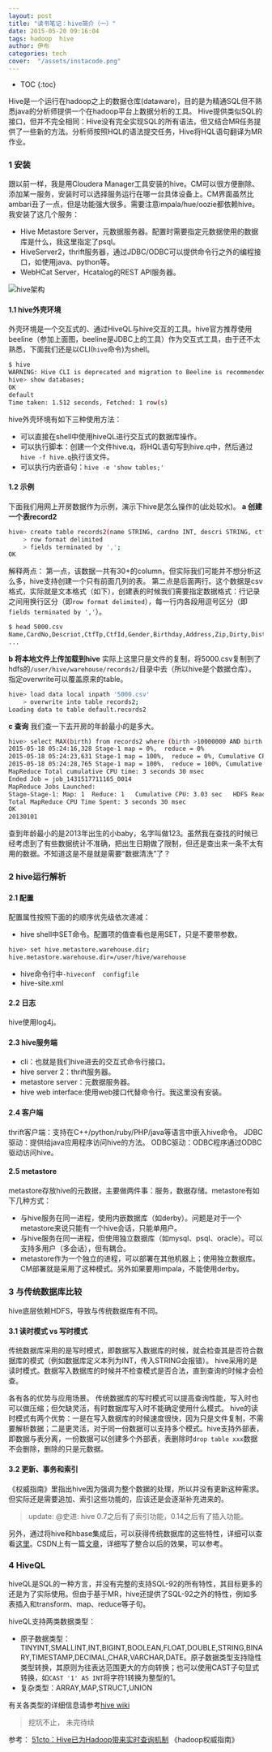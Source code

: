 ```yaml
---
layout: post
title: "读书笔记：hive简介（一）"
date: 2015-05-20 09:16:04
tags: hadoop  hive
author: 伊布
categories: tech
cover:  "/assets/instacode.png"
---
```


* TOC
{:toc}


Hive是一个运行在hadoop之上的数据仓库(dataware)，目的是为精通SQL但不熟悉java的分析师提供一个在hadoop平台上数据分析的工具。
Hive提供类似SQL的接口，但并不完全相同：Hive没有完全实现SQL的所有语法，但又结合MR任务提供了一些新的方法。分析师按照HQL的语法提交任务，Hive将HQL语句翻译为MR作业。


### 1 安装
跟以前一样，我是用Cloudera Manager工具安装的hive。CM可以很方便删除、添加某一服务，安装时可以选择服务运行在哪一台具体设备上。CM界面虽然比ambari丑了一点，但是功能强大很多。需要注意impala/hue/oozie都依赖hive。
我安装了这几个服务：

- Hive Metastore Server，元数据服务器。配置时需要指定元数据使用的数据库是什么，我这里指定了psql。
- HiveServer2，thrift服务器，通过JDBC/ODBC可以提供命令行之外的编程接口，如使用java、python等。
- WebHCat Server，Hcatalog的REST API服务器。

![hive架构](http://7xir15.com1.z0.glb.clouddn.com/hive架构.jpg)

#### 1.1 hive外壳环境
外壳环境是一个交互式的、通过HiveQL与hive交互的工具。hive官方推荐使用beeline（参加上面图，beeline是JDBC上的工具）作为交互式工具，由于还不太熟悉，下面我们还是以CLI(`hive`命令)为shell。

```bash
$ hive
WARNING: Hive CLI is deprecated and migration to Beeline is recommended.
hive> show databases;
OK
default
Time taken: 1.512 seconds, Fetched: 1 row(s)
```

hive外壳环境有如下三种使用方法：

- 可以直接在shell中使用hiveQL进行交互式的数据库操作。
- 可以执行脚本：创建一个文件hive.q，将HQL语句写到hive.q中，然后通过`hive -f hive.q`执行该文件。
- 可以执行内嵌语句：`hive -e 'show tables;'`

#### 1.2 示例
下面我们用网上开房数据作为示例，演示下hive是怎么操作的(此处较水)。
**a 创建一个表record2**

```bash
hive> create table records2(name STRING, cardno INT, descri STRING, ctftp STRING, ctfid STRING, gender STRING, birth INT)
    > row format delimited
    > fields terminated by ',';
OK
```

解释两点：
第一点，该数据一共有30+的column，但实际我们可能并不想分析这么多，hive支持创建一个只有前面几列的表。
第二点是后面两行。这个数据是csv格式，实际就是文本格式（如下），创建表的时候我们需要指定数据格式：行记录之间用换行区分（即`row format delimited`），每一行内各段用逗号区分（即`fields terminated by ','`）。

```bash
$ head 5000.csv
﻿Name,CardNo,Descriot,CtfTp,CtfId,Gender,Birthday,Address,Zip,Dirty,District1,District2,District3,District4,District5,District6,FirstNm,LastNm,Duty,Mobile,Tel,Fax,EMail,Nation,Taste,Education,Company,CTel,CAddress,CZip,Family,Version,id
...
```

**b 将本地文件上传加载到hive**
实际上这里只是文件的复制，将5000.csv复制到了hdfs的`/user/hive/warehouse/records2/`目录中去（所以hive是个数据仓库）。
指定overwrite可以覆盖原来的table。

```bash
hive> load data local inpath '5000.csv'
    > overwrite into table records2;
Loading data to table default.records2
```

**c 查询**
我们查一下去开房的年龄最小的是多大。

```bash
hive> select MAX(birth) from records2 where (birth >10000000 AND birth < 20000000);
2015-05-18 05:24:16,328 Stage-1 map = 0%,  reduce = 0%
2015-05-18 05:24:23,631 Stage-1 map = 100%,  reduce = 0%, Cumulative CPU 1.84 sec
2015-05-18 05:24:28,765 Stage-1 map = 100%,  reduce = 100%, Cumulative CPU 3.03 sec
MapReduce Total cumulative CPU time: 3 seconds 30 msec
Ended Job = job_1431517711165_0014
MapReduce Jobs Launched:
Stage-Stage-1: Map: 1  Reduce: 1   Cumulative CPU: 3.03 sec   HDFS Read: 7495191 HDFS Write: 9 SUCCESS
Total MapReduce CPU Time Spent: 3 seconds 30 msec
OK
20130101
```

查到年龄最小的是2013年出生的小baby，名字叫做123。虽然我在查找的时候已经考虑到了有些数据统计不准确，把出生日期做了限制，但还是查出来一条不太有用的数据。不知道这是不是就是需要“数据清洗”了？

### 2 hive运行解析
#### 2.1 配置
配置属性按照下面的的顺序优先级依次递减：
- hive shell中SET命令。配置项的值查看也是用SET，只是不要带参数。

```bash
hive> set hive.metastore.warehouse.dir;
hive.metastore.warehouse.dir=/user/hive/warehouse
```

- hive命令行中`-hiveconf  configfile`
- hive-site.xml

#### 2.2 日志
hive使用log4j。

#### 2.3 hive服务端

- cli：也就是我们hive进去的交互式命令行接口。
- hive server 2：thrift服务器。
- metastore server：元数据服务器。
- hive web interface:使用web接口代替命令行。我这里没有安装。

#### 2.4 客户端
thrift客户端：支持在C++/python/ruby/PHP/java等语言中嵌入hive命令。
JDBC驱动：提供给java应用程序访问hive的方法。
ODBC驱动：ODBC程序通过ODBC驱动访问hive。

#### 2.5 metastore
metastore存放hive的元数据，主要做两件事：服务，数据存储。metastore有如下几种方式：

- 与hive服务在同一进程，使用内嵌数据库（如derby）。问题是对于一个metastore来说只能有一个hive会话，只能单用户。
- 与hive服务在同一进程，但使用独立数据库（如mysql、psql、oracle）。可以支持多用户（多会话），但有耦合。
- metastore作为一个独立的进程，可以部署在其他机器上；使用独立数据库。CM部署就是采用了这种模式。另外如果要用impala，不能使用derby。

### 3 与传统数据库比较
hive底层依赖HDFS，导致与传统数据库有不同。

#### 3.1 读时模式 vs 写时模式
传统数据库采用的是写时模式，即数据写入数据库的时候，就会检查其是否符合数据库的模式（例如数据库定义本列为INT，传入STRING会报错）。
hive采用的是读时模式。数据写入数据库的时候并不检查模式是否合法，直到查询的时候才会检查。

各有各的优势与应用场景。
传统数据库的写时模式可以提高查询性能，写入时也可以做压缩；但欠缺灵活，有时数据库写入时不能确定使用什么模式。
hive的读时模式有两个优势：一是在写入数据库的时候速度很快，因为只是文件复制，不需要解析数据；二是更灵活，对于同一份数据可以支持多个模式。hive支持外部表，即数据与表分离，一份数据可以创建多个外部表，表删除时`drop table xxx`数据不会删除，删除的只是元数据。

#### 3.2 更新、事务和索引
《权威指南》里指出hive因为强调为整个数据的处理，所以并没有更新这种需求。但实际还是需要追加、索引这些功能的，应该还是会逐渐补充进来的。
> update:
> @史进: hive 0.7之后有了索引功能，0.14之后有了插入功能。

另外，通过将hive和hbase集成后，可以获得传统数据库的这些特性，详细可以查看[这里](https://cwiki.apache.org/confluence/display/Hive/HBaseintegration)。CSDN上有一篇[文章](http://blog.csdn.net/aaronhadoop/article/details/28398157)，详细写了整合以后的效果，可以参考。

### 4 HiveQL
hiveQL是SQL的一种方言，并没有完整的支持SQL-92的所有特性，其目标更多的还是为了实际使用。但由于基于MR，hive还提供了SQL-92之外的特性，例如多表插入和transform、map、reduce等子句。

hiveQL支持两类数据类型：

- 原子数据类型：
TINYINT,SMALLINT,INT,BIGINT,BOOLEAN,FLOAT,DOUBLE,STRING,BINARY,TIMESTAMP,DECIMAL,CHAR,VARCHAR,DATE。原子数据类型支持隐性类型转换，其原则为往表达范围更大的方向转换；也可以使用CAST子句显式转换，如`CAST '1' AS INT`将字符1转换为整型的1。
- 复杂类型：ARRAY,MAP,STRUCT,UNION

有关各类型的详细信息请参考[hive wiki](https://cwiki.apache.org/confluence/display/Hive/LanguageManual+Types)

> 挖坑不止， 未完待续


参考：
[51cto：Hive已为Hadoop带来实时查询机制](http://database.51cto.com/art/201407/446692.htm)
《hadoop权威指南》
